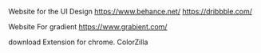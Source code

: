 


Website for the UI Design
https://www.behance.net/
https://dribbble.com/

Website For gradient 
https://www.grabient.com/

download Extension for chrome.
ColorZilla